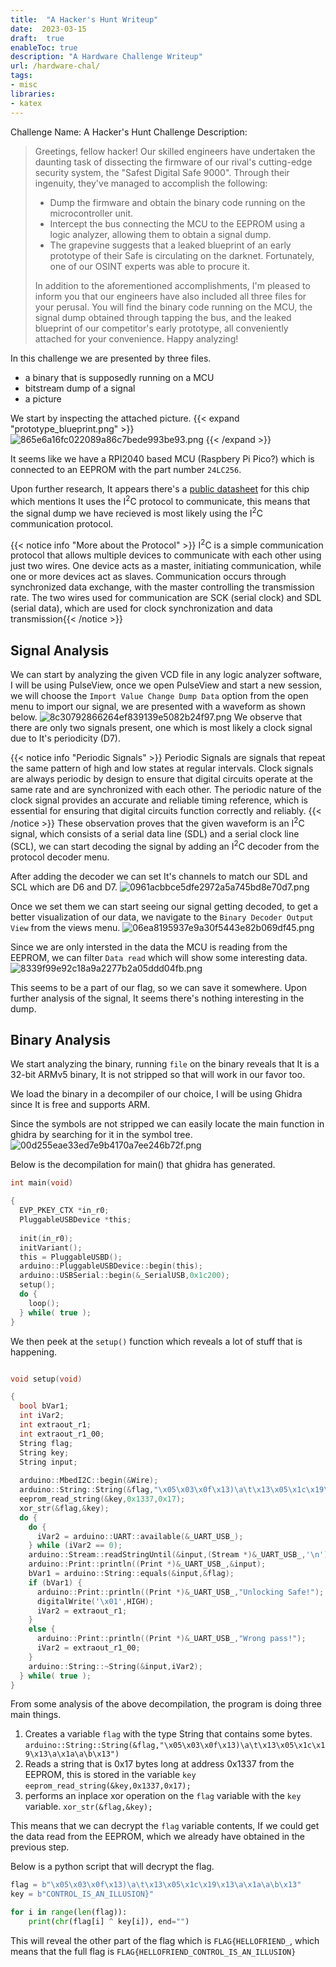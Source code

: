 ```yaml
---
title:  "A Hacker's Hunt Writeup"
date:  2023-03-15
draft:  true
enableToc: true
description: "A Hardware Challenge Writeup"
url: /hardware-chal/
tags:
- misc
libraries:
- katex
---
```

Challenge Name: A Hacker's Hunt
Challenge Description:
> Greetings, fellow hacker!
> Our skilled engineers have undertaken the daunting task of dissecting the firmware of our rival's cutting-edge security system, the "Safest Digital Safe 9000". Through their ingenuity, they've managed to accomplish the following:
> - Dump the firmware and obtain the binary code running on the microcontroller unit.
> - Intercept the bus connecting the MCU to the EEPROM using a logic analyzer, allowing them to obtain a signal dump.
> - The grapevine suggests that a leaked blueprint of an early prototype of their Safe is circulating on the darknet. Fortunately, one of our OSINT experts was able to procure it.
> 
> In addition to the aforementioned accomplishments, I'm pleased to inform you that our engineers have also included all three files for your perusal. You will find the binary code running on the MCU, the signal dump obtained through tapping the bus, and the leaked blueprint of our competitor's early prototype, all conveniently attached for your convenience. Happy analyzing!

In this challenge we are presented by three files.
- a binary that is supposedly running on a MCU
- bitstream dump of a signal
- a picture

We start by inspecting the attached picture.
{{< expand "prototype_blueprint.png" >}}
![865e6a16fc022089a86c7bede993be93.png](865e6a16fc022089a86c7bede993be93.png)
{{< /expand >}}

It seems like we have a RPI2040 based MCU (Raspbery Pi Pico?) which is connected to an EEPROM with the part number `24LC256`.

Upon further research, It appears there's a [public datasheet](https://ww1.microchip.com/downloads/en/DeviceDoc/24AA256-24LC256-24FC256-Data-Sheet-20001203W.pdf) for this chip which mentions It uses the I<sup>2</sup>C protocol to communicate, this means that the signal dump we have recieved is most likely using the I<sup>2</sup>C communication protocol.

{{< notice info "More about the Protocol" >}}
I<sup>2</sup>C is a simple communication protocol that allows multiple devices to communicate with each other using just two wires. One device acts as a master, initiating communication, while one or more devices act as slaves. Communication occurs through synchronized data exchange, with the master controlling the transmission rate. The two wires used for communication are SCK (serial clock) and SDL (serial data), which are used for clock synchronization and data transmission{{< /notice >}}

## Signal Analysis

We can start by analyzing the given VCD file in any logic analyzer software, I will be using PulseView, once we open PulseView and start a new session, we will choose the `Import Value Change Dump Data` option from the open menu to import our signal, we are presented with a waveform as shown below.
![8c30792866264ef839139e5082b24f97.png](8c30792866264ef839139e5082b24f97.png)
We observe that there are only two signals present, one which is most likely a clock signal due to It's periodicity (D7).

{{< notice info "Periodic Signals" >}}
Periodic Signals are signals that repeat the same pattern of high and low states at regular intervals. Clock signals are always periodic by design to ensure that digital circuits operate at the same rate and are synchronized with each other. The periodic nature of the clock signal provides an accurate and reliable timing reference, which is essential for ensuring that digital circuits function correctly and reliably.
{{< /notice >}}
These observation proves that the given waveform is an I<sup>2</sup>C signal, which consists of a serial data line (SDL) and a serial clock line (SCL), we can start decoding the signal by adding an I<sup>2</sup>C decoder from the protocol decoder menu.

After adding the decoder we can set It's channels to match our SDL and SCL which are D6 and D7.
![0961acbbce5dfe2972a5a745bd8e70d7.png](0961acbbce5dfe2972a5a745bd8e70d7.png)

Once we set them we can start seeing our signal getting decoded, to get a better visualization of our data, we navigate to the `Binary Decoder Output View` from the views menu.
![06ea8195937e9a30f5443e82b069df45.png](06ea8195937e9a30f5443e82b069df45.png)

Since we are only intersted in the data the MCU is reading from the EEPROM, we can filter `Data read` which will show some interesting data.
![8339f99e92c18a9a2277b2a05ddd04fb.png](8339f99e92c18a9a2277b2a05ddd04fb.png)

This seems to be a part of our flag, so we can save it somewhere. Upon further analysis of the signal, It seems there's nothing interesting in the dump.

## Binary Analysis
We start analyzing the binary, running `file` on the binary reveals that It is a 32-bit ARMv5 binary, It is not stripped so that will work in our favor too.

We load the binary in a decompiler of our choice, I will be using Ghidra since It is free and supports ARM.

Since the symbols are not stripped we can easily locate the main function in ghidra by searching for it in the symbol tree.
![00d255eae33ed7e9b4170a7ee246b72f.png](00d255eae33ed7e9b4170a7ee246b72f.png)

Below is the decompilation for main() that ghidra has generated.
```c
int main(void)

{
  EVP_PKEY_CTX *in_r0;
  PluggableUSBDevice *this;
  
  init(in_r0);
  initVariant();
  this = PluggableUSBD();
  arduino::PluggableUSBDevice::begin(this);
  arduino::USBSerial::begin(&_SerialUSB,0x1c200);
  setup();
  do {
    loop();
  } while( true );
}
```
We then peek at the `setup()` function which reveals a lot of stuff that is happening.

```c

void setup(void)

{
  bool bVar1;
  int iVar2;
  int extraout_r1;
  int extraout_r1_00;
  String flag;
  String key;
  String input;
  
  arduino::MbedI2C::begin(&Wire);
  arduino::String::String(&flag,"\x05\x03\x0f\x13)\a\t\x13\x05\x1c\x19\x13\a\x1a\a\b\x13");
  eeprom_read_string(&key,0x1337,0x17);
  xor_str(&flag,&key);
  do {
    do {
      iVar2 = arduino::UART::available(&_UART_USB_);
    } while (iVar2 == 0);
    arduino::Stream::readStringUntil(&input,(Stream *)&_UART_USB_,'\n');
    arduino::Print::println((Print *)&_UART_USB_,&input);
    bVar1 = arduino::String::equals(&input,&flag);
    if (bVar1) {
      arduino::Print::println((Print *)&_UART_USB_,"Unlocking Safe!");
      digitalWrite('\x01',HIGH);
      iVar2 = extraout_r1;
    }
    else {
      arduino::Print::println((Print *)&_UART_USB_,"Wrong pass!");
      iVar2 = extraout_r1_00;
    }
    arduino::String::~String(&input,iVar2);
  } while( true );
}
```
From some analysis of the above decompilation, the program is doing three main things.
1. Creates a variable `flag` with the type String that contains some bytes.
`arduino::String::String(&flag,"\x05\x03\x0f\x13)\a\t\x13\x05\x1c\x19\x13\a\x1a\a\b\x13")`
2. Reads a string that is 0x17 bytes long at address 0x1337 from the EEPROM, this is stored in the variable `key`
`eeprom_read_string(&key,0x1337,0x17);`
4. performs an inplace xor operation on the `flag` variable with the `key` variable.
`xor_str(&flag,&key);`

This means that we can decrypt the `flag` variable contents, If we could get the data read from the EEPROM, which we already have obtained in the previous step.

Below is a python script that will decrypt the flag.
```python
flag = b"\x05\x03\x0f\x13)\a\t\x13\x05\x1c\x19\x13\a\x1a\a\b\x13"
key = b"CONTROL_IS_AN_ILLUSION}"

for i in range(len(flag)):
    print(chr(flag[i] ^ key[i]), end="")

```
This will reveal the other part of the flag which is `FLAG{HELLOFRIEND_`, which means that the full flag is `FLAG{HELLOFRIEND_CONTROL_IS_AN_ILLUSION}`
